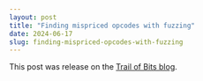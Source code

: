 ```yaml
---
layout: post
title: "Finding mispriced opcodes with fuzzing"
date: 2024-06-17
slug: finding-mispriced-opcodes-with-fuzzing
---
```


This post was release on the [Trail of Bits blog](https://blog.trailofbits.com/2024/06/17/finding-mispriced-opcodes-with-fuzzing/).
